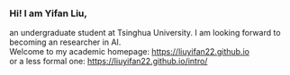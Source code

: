 ### Hi! I am Yifan Liu,
an undergraduate student at Tsinghua University. I am looking forward to becoming an researcher in AI.  
Welcome to my academic homepage: https://liuyifan22.github.io  
or a less formal one: https://liuyifan22.github.io/intro/  


<!--
**liuyifan22/liuyifan22** is a ✨ _special_ ✨ repository because its `README.md` (this file) appears on your GitHub profile.

Here are some ideas to get you started:

- 🔭 I’m currently working on ...
- 🌱 I’m currently learning ...
- 👯 I’m looking to collaborate on ...
- 🤔 I’m looking for help with ...
- 💬 Ask me about ...
- 📫 How to reach me: ...
- 😄 Pronouns: ...
- ⚡ Fun fact: ...
-->
